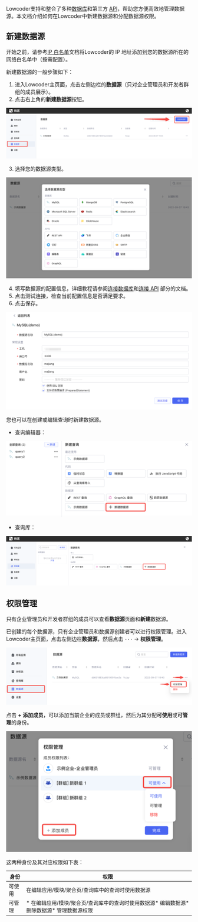 Lowcoder支持和整合了多种[数据库](database/README.md)和第三方 [API](api/README.md)，帮助您方便高效地管理数据源。本文档介绍如何在Lowcoder中新建数据源和分配数据源权限。

## 新建数据源

开始之前，请参考[IP 白名单](ip-allowlist.md)文档将Lowcoder的 IP 地址添加到您的数据源所在的网络白名单中（按需配置）。

新建数据源的一般步骤如下：

1. 进入Lowcoder主页面，点击左侧边栏的​**数据源**​（只对企业管理员和开发者群组的成员展示）。
2. 点击右上角的**新建数据源**按钮。

![](assets/4-20231002134333-rr7r595.png)​

3. 选择您的数据源类型。

![](assets/5-20231002134333-fx3cy8a.png)​

4. 填写数据源的配置信息，详细教程请参阅[连接数据库](database/README.md)和[连接 API](api/README.md) 部分的文档。
5. 点击测试连接，检查当前配置信息是否满足要求。
6. 点击保存。

![](assets/6-20231002134333-t7syihl.png)​

您也可以在创建或编辑查询时新建数据源。

* 查询编辑器：

![](assets/7-20231002134333-oo8mw62.png)​

* 查询库：

![](assets/8-20231002134333-gzvt7gx.png)​

## 权限管理

只有企业管理员和开发者群组的成员可以查看**数据源**页面和**新建**数据源。

已创建的每个数据源，只有企业管理员和数据源创建者可以进行权限管理。进入Lowcoder主页面，点击左侧边栏​**数据源**​，然后点击 `···`​ -> ​**权限管理**​。

![](assets/9-20231002134333-xo55trp.png)​

点击 ​**+ 添加成员**​，可以添加当前企业的成员或群组，然后为其分配**可使用**或**可管理**的身份。

![](assets/10-20231002134333-qrl2g6u.png)​

这两种身份及其对应权限如下表：

|**身份**|**权限**|
| --------| ---------------------------------------------------------------------------------------------|
|可使用|在编辑应用/模块/聚合页/查询库中的查询时使用数据源|
|可管理|* 在编辑应用/模块/聚合页/查询库中的查询时使用数据源* 编辑数据源* 删除数据源* 管理数据源权限|